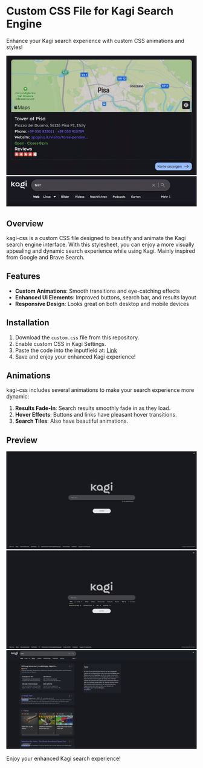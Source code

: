 # Custom CSS File for Kagi Search Engine

Enhance your Kagi search experience with custom CSS animations and styles!

![Kagi CSS Demo](images/show-map.gif)
![Kagi CSS Demo](images/show-tiles.gif)

## Overview

kagi-css is a custom CSS file designed to beautify and animate the Kagi search engine interface. With this stylesheet, you can enjoy a more visually appealing and dynamic search experience while using Kagi. Mainly inspired from Google and Brave Search.

## Features

- **Custom Animations**: Smooth transitions and eye-catching effects
- **Enhanced UI Elements**: Improved buttons, search bar, and results layout
- **Responsive Design**: Looks great on both desktop and mobile devices

## Installation

1. Download the `custom.css` file from this repository.
2. Enable custom CSS in Kagi Settings.
3. Paste the code into the inputfield at: [Link](https://kagi.com/settings?p=custom_css)
4. Save and enjoy your enhanced Kagi experience!

## Animations

kagi-css includes several animations to make your search experience more dynamic:

1. **Results Fade-In**: Search results smoothly fade in as they load.
2. **Hover Effects**: Buttons and links have pleasant hover transitions.
3. **Search Tiles**: Also have beautiful animations.

## Preview

![Startpage Minimal](images/startpage-minimal.png)
![Startpage Extended](images/startpage-extended.png)
![Search Results](images/search-result-with-wiki.png)

Enjoy your enhanced Kagi search experience!
